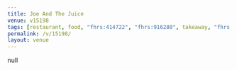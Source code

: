 ```yaml
---
title: Joe And The Juice
venue: v15198
tags: [restaurant, food, "fhrs:414722", "fhrs:916280", takeaway, "fhrs:945230"]
permalink: /v/15198/
layout: venue
---
```

null